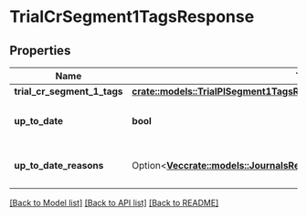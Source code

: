 # TrialCrSegment1TagsResponse

## Properties

Name | Type | Description | Notes
------------ | ------------- | ------------- | -------------
**trial_cr_segment_1_tags** | [**crate::models::TrialPlSegment1TagsResponseTrialPlSegment1Tags**](trialPlSegment_1TagsResponse_trial_pl_segment_1_tags.md) |  | 
**up_to_date** | **bool** | 集計結果が最新かどうか | 
**up_to_date_reasons** | Option<[**Vec<crate::models::JournalsResponseJournalsUpToDateReasonsInner>**](journalsResponse_journals_up_to_date_reasons_inner.md)> | 集計が最新でない場合の要因情報 | [optional]

[[Back to Model list]](../README.md#documentation-for-models) [[Back to API list]](../README.md#documentation-for-api-endpoints) [[Back to README]](../README.md)


